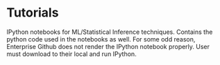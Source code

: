 # Tutorials
IPython notebooks for ML/Statistical Inference techniques. Contains the python code used in the notebooks as well.
For some odd reason, Enterprise Github does not render the IPython notebook properly. User must download to their local and run
IPython.
